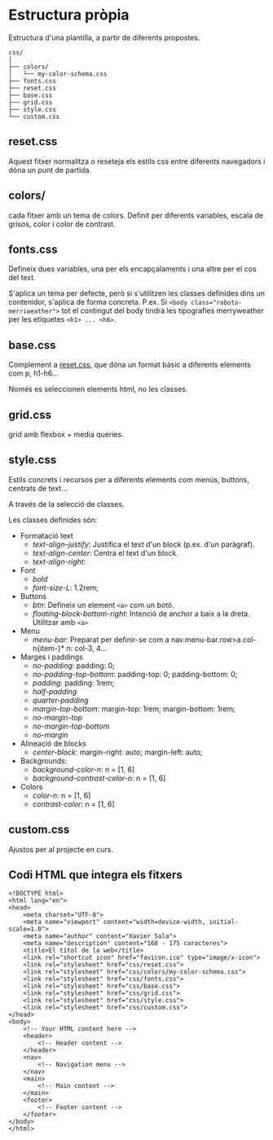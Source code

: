# Estructura pròpia
Estructura d'una plantilla, a partir de diferents propostes.

```
css/
│
├── colors/
│   └── my-color-schema.css
├── fonts.css
├── reset.css
├── base.css
├── grid.css
├── style.css
└── custom.css
```
## reset.css
Aquest fitxer normalitza o reseteja els estils css entre diferents navegadors i dóna un punt de partida.

## colors/
cada fitxer amb un tema de colors. Definit per diferents variables, escala de grisos, color i color de contrast.

## fonts.css
Defineix dues variables, una per els encapçalaments i una altre per el cos del text.

S'aplica un tema per defecte, però si s'utilitzen les classes definides dins un contenidor, s'aplica de forma concreta.
P.ex. Si ```<body class="roboto-merriweather">``` tot el contingut del body tindrà les tipografies merryweather per les etiquetes ```<h1> ... <h6>```.

## base.css
Complement a [reset.css](#resetcss), que dóna un format bàsic a diferents elements com p, h1-h6...

Només es seleccionen elements html, no les classes.

## grid.css
grid amb flexbox + media queries.

## style.css
Estils concrets i recursos per a diferents elements com menús, 
buttons, centrats de text...

A través de la selecció de classes.

Les classes definides són:
- Formatació text
    - *text-align-justify*: Justifica el text d'un block (p.ex. d'un paràgraf).
    - *text-align-center*: Centra el text d'un block.
    - *text-align-right*:
- Font
    - *bold*
    - *font-size-L*: 1.2rem;
- Buttons
    - *btn*: Defineix un element ```<a>``` com un botó.
    - *floating-block-bottom-right*: Intenció de anchor a baix a la dreta. Utilitzar amb ```<a>```
- Menu
    - *menu-bar*: Preparat per definir-se com a nav.menu-bar.row>a.col-n\{item-$\}*$   n: col-3, 4...
- Marges i paddings
    - *no-padding*: padding: 0;
    - *no-padding-top-bottom*: padding-top: 0; padding-bottom: 0;
    - *padding*: padding: 1rem;
    - *half-padding*
    - *quarter-padding*
    - *margin-top-bottom*: margin-top: 1rem; margin-bottom: 1rem;
    - *no-margin-top*
    - *no-margin-top-bottom*
    - *no-margin*
- Alineació de blocks
    - *center-block*: margin-right: auto; margin-left: auto;
- Backgrounds:
    - *background-color-n*: n = [1, 6]
    - *background-contrast-color-n*: n = [1, 6]
- Colors
    - *color-n*: n = [1, 6]
    - *contrast-color*: n = [1, 6]





## custom.css
Ajustos per al projecte en curs.


## Codi HTML que integra els fitxers
```
<!DOCTYPE html>
<html lang="en">
<head>
    <meta charset="UTF-8">
    <meta name="viewport" content="width=device-width, initial-scale=1.0">
    <meta name="author" content="Xavier Sala">
    <meta name="description" content="160 - 175 caracteres">
    <title>El títol de la web</title>
    <link rel="shortcut icon" href="favicon.ico" type="image/x-icon">
    <link rel="stylesheet" href="css/reset.css">
    <link rel="stylesheet" href="css/colors/my-color-schema.css">
    <link rel="stylesheet" href="css/fonts.css">
    <link rel="stylesheet" href="css/base.css">
    <link rel="stylesheet" href="css/grid.css">
    <link rel="stylesheet" href="css/style.css">
    <link rel="stylesheet" href="css/custom.css">
</head>
<body>
    <!-- Your HTML content here -->
    <header>
        <!-- Header content -->
    </header>
    <nav>
        <!-- Navigation menu -->
    </nav>
    <main>
        <!-- Main content -->
    </main>
    <footer>
        <!-- Footer content -->
    </footer>
</body>
</html>
```